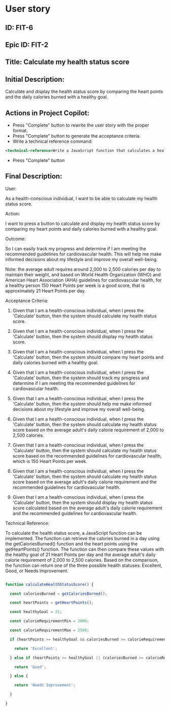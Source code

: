 # User story
## ID: FIT-6
## Epic ID: FIT-2
## Title: Calculate my health status score
## Initial Description:
Calculate and display the health status score by comparing the heart points and the daily calories burned with a healthy goal.

## Actions in Project Copilot:
- Press "Complete" button to rewrite the user story with the proper format.
- Press "Complete" button to generate the acceptance criteria.
- Write a technical reference command:
```xml
<technical-reference>Write a JavaScript function that calculates a health status score by comparing the calories consumed in a day and the heart points. Retrieve these values from two functions: getCaloriesBurned(), which provides today's burned calories, and getHeartPoints(), which provides today's heart points. The function should return one of three possible health statuses: Excellent, Good, or Needs Improvement.</technical-reference>
```
- Press "Complete" button
## Final Description:
User:

As a health-conscious individual, I want to be able to calculate my health status score.

Action:

I want to press a button to calculate and display my health status score by comparing my heart points and daily calories burned with a healthy goal.

Outcome:

So I can easily track my progress and determine if I am meeting the recommended guidelines for cardiovascular health. This will help me make informed decisions about my lifestyle and improve my overall well-being.

Note: the average adult requires around 2,000 to 2,500 calories per day to maintain their weight, and based on World Health Organization (WHO) and American Heart Association (AHA) guidelines for cardiovascular health, for a healthy person 150 Heart Points per week is a good score, that is approximately 21 Heart Points per day.

Acceptance Criteria:

1. Given that I am a health-conscious individual, when I press the 'Calculate' button, then the system should calculate my health status score.

2. Given that I am a health-conscious individual, when I press the 'Calculate' button, then the system should display my health status score.

3. Given that I am a health-conscious individual, when I press the 'Calculate' button, then the system should compare my heart points and daily calories burned with a healthy goal.

4. Given that I am a health-conscious individual, when I press the 'Calculate' button, then the system should track my progress and determine if I am meeting the recommended guidelines for cardiovascular health.

5. Given that I am a health-conscious individual, when I press the 'Calculate' button, then the system should help me make informed decisions about my lifestyle and improve my overall well-being.

6. Given that I am a health-conscious individual, when I press the 'Calculate' button, then the system should calculate my health status score based on the average adult's daily calorie requirement of 2,000 to 2,500 calories.

7. Given that I am a health-conscious individual, when I press the 'Calculate' button, then the system should calculate my health status score based on the recommended guidelines for cardiovascular health, which is 150 Heart Points per week.

8. Given that I am a health-conscious individual, when I press the 'Calculate' button, then the system should calculate my health status score based on the average adult's daily calorie requirement and the recommended guidelines for cardiovascular health.

9. Given that I am a health-conscious individual, when I press the 'Calculate' button, then the system should display my health status score calculated based on the average adult's daily calorie requirement and the recommended guidelines for cardiovascular health.

Technical Reference:

To calculate the health status score, a JavaScript function can be implemented. The function can retrieve the calories burned in a day using the getCaloriesBurned() function and the heart points using the getHeartPoints() function. The function can then compare these values with the healthy goal of 21 Heart Points per day and the average adult's daily calorie requirement of 2,000 to 2,500 calories. Based on the comparison, the function can return one of the three possible health statuses: Excellent, Good, or Needs Improvement.

```javascript

function calculateHealthStatusScore() {

  const caloriesBurned = getCaloriesBurned();

  const heartPoints = getHeartPoints();

  const healthyGoal = 21;

  const calorieRequirementMin = 2000;

  const calorieRequirementMax = 2500;

  if (heartPoints >= healthyGoal && caloriesBurned >= calorieRequirementMin && caloriesBurned <= calorieRequirementMax) {

    return 'Excellent';

  } else if (heartPoints >= healthyGoal || (caloriesBurned >= calorieRequirementMin && caloriesBurned <= calorieRequirementMax)) {

    return 'Good';

  } else {

    return 'Needs Improvement';

  }

}

```